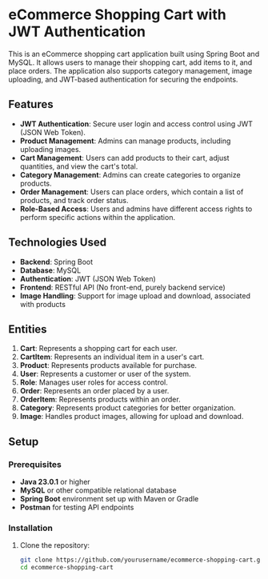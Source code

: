 # eCommerce Shopping Cart with JWT Authentication

This is an eCommerce shopping cart application built using Spring Boot and MySQL. It allows users to manage their shopping cart, add items to it, and place orders. The application also supports category management, image uploading, and JWT-based authentication for securing the endpoints.

## Features

- **JWT Authentication**: Secure user login and access control using JWT (JSON Web Token).
- **Product Management**: Admins can manage products, including uploading images.
- **Cart Management**: Users can add products to their cart, adjust quantities, and view the cart's total.
- **Category Management**: Admins can create categories to organize products.
- **Order Management**: Users can place orders, which contain a list of products, and track order status.
- **Role-Based Access**: Users and admins have different access rights to perform specific actions within the application.

## Technologies Used

- **Backend**: Spring Boot
- **Database**: MySQL
- **Authentication**: JWT (JSON Web Token)
- **Frontend**: RESTful API (No front-end, purely backend service)
- **Image Handling**: Support for image upload and download, associated with products

## Entities

1. **Cart**: Represents a shopping cart for each user.
2. **CartItem**: Represents an individual item in a user's cart.
3. **Product**: Represents products available for purchase.
4. **User**: Represents a customer or user of the system.
5. **Role**: Manages user roles for access control.
6. **Order**: Represents an order placed by a user.
7. **OrderItem**: Represents products within an order.
8. **Category**: Represents product categories for better organization.
9. **Image**: Handles product images, allowing for upload and download.

## Setup

### Prerequisites

- **Java 23.0.1** or higher
- **MySQL** or other compatible relational database
- **Spring Boot** environment set up with Maven or Gradle
- **Postman** for testing API endpoints

### Installation

1. Clone the repository:

   ```bash
   git clone https://github.com/yourusername/ecommerce-shopping-cart.git
   cd ecommerce-shopping-cart
